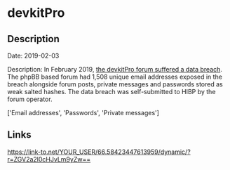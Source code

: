 # devkitPro

## Description

Date: 2019-02-03

Description:
In February 2019, <a href="https://devkitpro.org/viewtopic.php?f=13&t=8846" target="_blank" rel="noopener">the devkitPro forum suffered a data breach</a>. The phpBB based forum had 1,508 unique email addresses exposed in the breach alongside forum posts, private messages and passwords stored as weak salted hashes. The data breach was self-submitted to HIBP by the forum operator.


['Email addresses', 'Passwords', 'Private messages']

## Links

https://link-to.net/YOUR_USER/66.58423447613959/dynamic/?r=ZGV2a2l0cHJvLm9yZw==